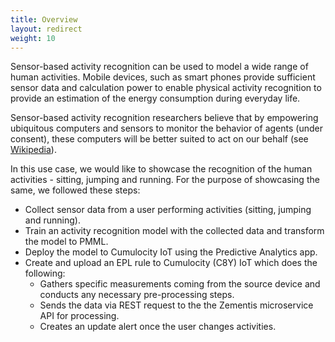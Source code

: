```yaml
---
title: Overview
layout: redirect
weight: 10
---
```


Sensor-based activity recognition can be used to model a wide range of human activities. Mobile devices, such as smart phones provide sufficient sensor data and calculation power to enable physical activity recognition to provide an estimation of the energy consumption during everyday life.

Sensor-based activity recognition researchers believe that by empowering ubiquitous computers and sensors to monitor the behavior of agents (under consent), these computers will be better suited to act on our behalf (see [Wikipedia](https://en.wikipedia.org/wiki/Activity_recognition)).

In this use case, we would like to showcase the recognition of the human activities - sitting, jumping and running. For the purpose of showcasing the same, we followed these steps:

* Collect sensor data from a user performing activities (sitting, jumping and running).
* Train an activity recognition model with the collected data and transform the model to PMML.
* Deploy the model to Cumulocity IoT using the Predictive Analytics app.
* Create and upload an EPL rule to Cumulocity (C8Y) IoT which does the following:
	* Gathers specific measurements coming from the source device and conducts any necessary pre-processing steps.
	* Sends the data via REST request to the the Zementis microservice API for processing.
	* Creates an update alert once the user changes activities.